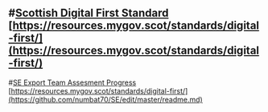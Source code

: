 
#[Scottish Digital First Standard](https://resources.mygov.scot/standards/digital-first/) <br />
[https://resources.mygov.scot/standards/digital-first/](https://resources.mygov.scot/standards/digital-first/)
---
#[SE Export Team Assesment Progress](https://github.com/numbat70/SE/edit/master/readme.md) <br />
[https://resources.mygov.scot/standards/digital-first/](https://github.com/numbat70/SE/edit/master/readme.md)


